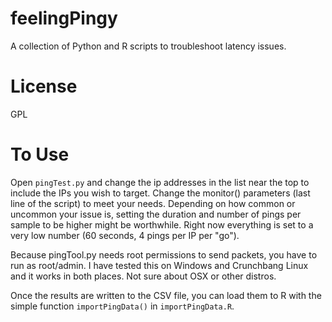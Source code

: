 feelingPingy
============

A collection of Python and R scripts to troubleshoot latency issues. 

License
=======
GPL

To Use
======
Open `pingTest.py` and change the ip addresses in the list near the top to include the IPs you wish to target. Change the monitor() parameters (last line of the script) to meet your needs. Depending on how common or uncommon your issue is, setting the duration and number of pings per sample to be higher might be worthwhile. Right now everything is set to a very low number (60 seconds, 4 pings per IP per "go"). 

Because pingTool.py needs root permissions to send packets, you have to run as root/admin. I have tested this on Windows and Crunchbang Linux and it works in both places. Not sure about OSX or other distros. 

Once the results are written to the CSV file, you can load them to R with the simple function `importPingData()` in `importPingData.R`. 
